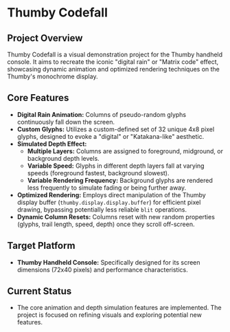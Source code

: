 # Thumby Codefall

## Project Overview

Thumby Codefall is a visual demonstration project for the Thumby handheld console. It aims to recreate the iconic "digital rain" or "Matrix code" effect, showcasing dynamic animation and optimized rendering techniques on the Thumby's monochrome display.

## Core Features

*   **Digital Rain Animation:** Columns of pseudo-random glyphs continuously fall down the screen.
*   **Custom Glyphs:** Utilizes a custom-defined set of 32 unique 4x8 pixel glyphs, designed to evoke a "digital" or "Katakana-like" aesthetic.
*   **Simulated Depth Effect:**
    *   **Multiple Layers:** Columns are assigned to foreground, midground, or background depth levels.
    *   **Variable Speed:** Glyphs in different depth layers fall at varying speeds (foreground fastest, background slowest).
    *   **Variable Rendering Frequency:** Background glyphs are rendered less frequently to simulate fading or being further away.
*   **Optimized Rendering:** Employs direct manipulation of the Thumby display buffer (`thumby.display.display.buffer`) for efficient pixel drawing, bypassing potentially less reliable `blit` operations.
*   **Dynamic Column Resets:** Columns reset with new random properties (glyphs, trail length, speed, depth) once they scroll off-screen.

## Target Platform

*   **Thumby Handheld Console:** Specifically designed for its screen dimensions (72x40 pixels) and performance characteristics.

## Current Status

*   The core animation and depth simulation features are implemented. The project is focused on refining visuals and exploring potential new features.
